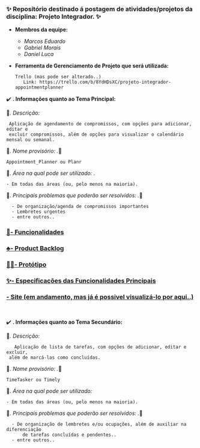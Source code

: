### **:sparkles: Repositório destinado á postagem de atividades/projetos da disciplina: Projeto Integrador. :sparkles:**

- **Membros da equipe:**
    - *Marcos Eduardo*
    - *Gabriel Morais*
    - *Daniel Luca*
    


- **Ferramenta de Gerenciamento de Projeto que será utilizada:**

      Trello (mas pode ser alterado..) 
         Link: https://trello.com/b/8YdHDsXC/projeto-integrador-appointmentplanner

:heavy_check_mark: **. Informações quanto ao Tema Principal:**
 
  :speech_balloon:*. Descrição:*
  
     Aplicação de agendamento de compromissos, com opções para adicionar, editar e
     excluir compromissos, além de opções para visualizar o calendário mensal ou semanal.
     
    
:pushpin:*. Nome provisório: .*:pushpin:
    
    Appointment_Planner ou Planr
    
    
:construction_worker:*. Área na qual pode ser utilizado: .*
    
    - Em todas das áreas (ou, pelo menos na maioria).
    
    
:dart:*. Principais problemas que poderão ser resolvidos:  .*:dart:
    
      - De organização/agenda de compromissos importantes
      - Lembretes urgentes
      - entre outros..
    

### <a href = "Documentos_relacionados/Funcionalidades.md" target="_blank" rel="noopener noreferrer">**:gem:- Funcionalidades**</a>

### <a href = "https://ifpiedubr-my.sharepoint.com/:x:/g/personal/catce_2022111tads0428_aluno_ifpi_edu_br/EWdZNDE8oVRKhiSZjUcZG6cB-M7VjwDO6n74P8v439pXIw?e=mYKIQ6"  target="_blank" rel="noopener noreferrer">**:clubs:- Product Backlog**</a>

### <a href = "Documentos_relacionados/Prototipo.md" target="_blank" rel="noopener noreferrer">**:moyai::wine_glass:- Protótipo**</a>

### <a href = "Documentos_relacionados/Especificacoes.md" >**:sparkles:- Especificações das Funcionalidades Principais**</a>

### <a href="https://marcos1701.github.io/Proj_integrador_I/Proj_int/html/index">**- Site (em andamento, mas já é possivel visualizá-lo por aqui..)**</a>
</br>

:heavy_check_mark: **. Informações quanto ao Tema Secundário:**

  :speech_balloon:*. Descrição:*
  
       Aplicação de lista de tarefas, com opções de adicionar, editar e excluir, 
     além de marcá-las como concluídas.
     
    
:pushpin:*. Nome provisório:  .*:pushpin:
    
    TimeTasker ou Timely
    
    
:construction_worker:*. Área na qual pode ser utilizado:*
    
    - Em todas das áreas (ou, pelo menos na maioria).
    
    
:dart:*. Principais problemas que poderão ser resolvidos:  .*:dart:
    
      - De organização de lembretes e/ou ocupações, além de auxiliar na diferenciação 
          de tarefas concluídas e pendentes..
      - entre outros..

